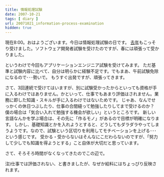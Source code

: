 ```yaml
---
title: 情報処理試験
date: 2007-10-21
tags: [ diary ]
url: 20071021_information-process-examination
hidden: true
---
```

現在8:00。おはようございます。今日は情報処理試験の日です。
<a href="http://gomlog.com/20051016_itexam/">去年</a>もこっそり受けました。ソフトウェア開発者試験を受けたのですが、春には頑張って受かりました。

というわけで今回もアプリケーションエンジニア試験を受けてみます。
ただ基準と試験内容に比べて、自分は明らかに経験不足です。でもまあ、午前試験免除になるので･･･勢いで。
もうすぐ出発ですが、頑張ってきます。

さて、3回連続で受けてはいますが、別に試験受かったからといっても資格が手に入るわけではありません。かといって、仕事でもあまり評価はされません。業務に即した知識・スキルが手に入るわけではないためです。
じゃあ、なんでせっかくの休日つぶしたり、仕事の合間縫って勉強したりしてまで受けるのか？
僕の場合は「気合い入れて勉強する機会が欲しい」というところです。
新しい言語なんかを学ぶ場合は、その先に「作るモノ」があるので目標が明確になります。
しかし、基礎知識とかを入れようとすると、どうしてもダラダラやってしまうようです。なので、試験という区切りを利用してモチベーションを上げる･･･という感じです。
受かる・受からないはそんなにこだわらないのですが、「努力して少しでも知識を得ようとする」こと自体が大切だと思っています。

さて、そろそろ時間がなくなってきたのでこの辺で。

注)仕事では評価されない、と書きましたが、なぜか給料にはちょっぴり反映されます。
